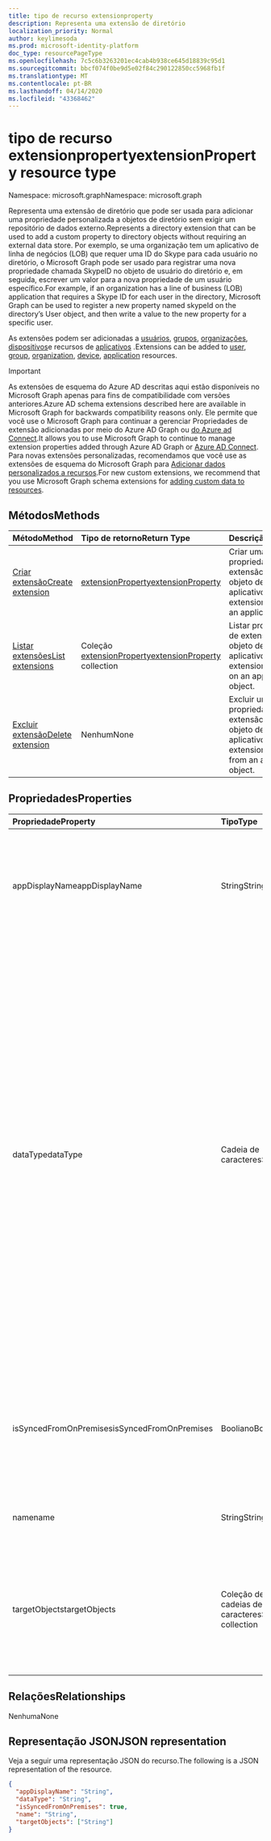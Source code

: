 ```yaml
---
title: tipo de recurso extensionproperty
description: Representa uma extensão de diretório
localization_priority: Normal
author: keylimesoda
ms.prod: microsoft-identity-platform
doc_type: resourcePageType
ms.openlocfilehash: 7c5c6b3263201ec4cab4b938ce645d18839c95d1
ms.sourcegitcommit: bbcf074f0be9d5e02f84c290122850cc5968fb1f
ms.translationtype: MT
ms.contentlocale: pt-BR
ms.lasthandoff: 04/14/2020
ms.locfileid: "43368462"
---
```

# <a name="extensionproperty-resource-type"></a><span data-ttu-id="97067-103">tipo de recurso extensionproperty</span><span class="sxs-lookup"><span data-stu-id="97067-103">extensionProperty resource type</span></span>

<span data-ttu-id="97067-104">Namespace: microsoft.graph</span><span class="sxs-lookup"><span data-stu-id="97067-104">Namespace: microsoft.graph</span></span>

<span data-ttu-id="97067-105">Representa uma extensão de diretório que pode ser usada para adicionar uma propriedade personalizada a objetos de diretório sem exigir um repositório de dados externo.</span><span class="sxs-lookup"><span data-stu-id="97067-105">Represents a directory extension that can be used to add a custom property to directory objects without requiring an external data store.</span></span> <span data-ttu-id="97067-106">Por exemplo, se uma organização tem um aplicativo de linha de negócios (LOB) que requer uma ID do Skype para cada usuário no diretório, o Microsoft Graph pode ser usado para registrar uma nova propriedade chamada SkypeID no objeto de usuário do diretório e, em seguida, escrever um valor para a nova propriedade de um usuário específico.</span><span class="sxs-lookup"><span data-stu-id="97067-106">For example, if an organization has a line of business (LOB) application that requires a Skype ID for each user in the directory, Microsoft Graph can be used to register a new property named skypeId on the directory’s User object, and then write a value to the new property for a specific user.</span></span>

<span data-ttu-id="97067-107">As extensões podem ser adicionadas a [usuários](user.md), [grupos](group.md), [organizações](organization.md), [dispositivos](device.md)e recursos de [aplicativos](application.md) .</span><span class="sxs-lookup"><span data-stu-id="97067-107">Extensions can be added to [user](user.md), [group](group.md), [organization](organization.md), [device](device.md), [application](application.md) resources.</span></span>

> [!IMPORTANT]
> <span data-ttu-id="97067-108">As extensões de esquema do Azure AD descritas aqui estão disponíveis no Microsoft Graph apenas para fins de compatibilidade com versões anteriores.</span><span class="sxs-lookup"><span data-stu-id="97067-108">Azure AD schema extensions described here are available in Microsoft Graph for backwards compatibility reasons only.</span></span>
> <span data-ttu-id="97067-109">Ele permite que você use o Microsoft Graph para continuar a gerenciar Propriedades de extensão adicionadas por meio do Azure AD Graph ou [do Azure ad Connect](https://docs.microsoft.com/azure/active-directory/hybrid/whatis-azure-ad-connect).</span><span class="sxs-lookup"><span data-stu-id="97067-109">It allows you to use Microsoft Graph to continue to manage extension properties added through Azure AD Graph or [Azure AD Connect](https://docs.microsoft.com/azure/active-directory/hybrid/whatis-azure-ad-connect).</span></span>
> <span data-ttu-id="97067-110">Para novas extensões personalizadas, recomendamos que você use as extensões de esquema do Microsoft Graph para [Adicionar dados personalizados a recursos](/graph/extensibility-overview).</span><span class="sxs-lookup"><span data-stu-id="97067-110">For new custom extensions, we recommend that you use Microsoft Graph schema extensions for [adding custom data to resources](/graph/extensibility-overview).</span></span>

## <a name="methods"></a><span data-ttu-id="97067-111">Métodos</span><span class="sxs-lookup"><span data-stu-id="97067-111">Methods</span></span>

| <span data-ttu-id="97067-112">Método</span><span class="sxs-lookup"><span data-stu-id="97067-112">Method</span></span>       | <span data-ttu-id="97067-113">Tipo de retorno</span><span class="sxs-lookup"><span data-stu-id="97067-113">Return Type</span></span> | <span data-ttu-id="97067-114">Descrição</span><span class="sxs-lookup"><span data-stu-id="97067-114">Description</span></span> |
|:-------------|:------------|:------------|
| [<span data-ttu-id="97067-115">Criar extensão</span><span class="sxs-lookup"><span data-stu-id="97067-115">Create extension</span></span>](../api/application-post-extensionproperty.md) | [<span data-ttu-id="97067-116">extensionProperty</span><span class="sxs-lookup"><span data-stu-id="97067-116">extensionProperty</span></span>](extensionProperty.md) | <span data-ttu-id="97067-117">Criar uma propriedade de extensão em um objeto de aplicativo.</span><span class="sxs-lookup"><span data-stu-id="97067-117">Create an extension property on an application object.</span></span> |
| [<span data-ttu-id="97067-118">Listar extensões</span><span class="sxs-lookup"><span data-stu-id="97067-118">List extensions</span></span>](../api/application-list-extensionproperty.md) | <span data-ttu-id="97067-119">Coleção [extensionProperty](extensionProperty.md)</span><span class="sxs-lookup"><span data-stu-id="97067-119">[extensionProperty](extensionProperty.md) collection</span></span> | <span data-ttu-id="97067-120">Listar propriedades de extensão em um objeto de aplicativo.</span><span class="sxs-lookup"><span data-stu-id="97067-120">List extension properties on an application object.</span></span> |
| [<span data-ttu-id="97067-121">Excluir extensão</span><span class="sxs-lookup"><span data-stu-id="97067-121">Delete extension</span></span>](../api/application-delete-extensionproperty.md) | <span data-ttu-id="97067-122">Nenhum</span><span class="sxs-lookup"><span data-stu-id="97067-122">None</span></span> | <span data-ttu-id="97067-123">Excluir uma propriedade de extensão de um objeto de aplicativo.</span><span class="sxs-lookup"><span data-stu-id="97067-123">Delete an extension property from an application object.</span></span> |

## <a name="properties"></a><span data-ttu-id="97067-124">Propriedades</span><span class="sxs-lookup"><span data-stu-id="97067-124">Properties</span></span>

| <span data-ttu-id="97067-125">Propriedade</span><span class="sxs-lookup"><span data-stu-id="97067-125">Property</span></span>     | <span data-ttu-id="97067-126">Tipo</span><span class="sxs-lookup"><span data-stu-id="97067-126">Type</span></span>        | <span data-ttu-id="97067-127">Descrição</span><span class="sxs-lookup"><span data-stu-id="97067-127">Description</span></span> |
|:-------------|:------------|:------------|
|<span data-ttu-id="97067-128">appDisplayName</span><span class="sxs-lookup"><span data-stu-id="97067-128">appDisplayName</span></span>|<span data-ttu-id="97067-129">String</span><span class="sxs-lookup"><span data-stu-id="97067-129">String</span></span>| <span data-ttu-id="97067-130">Nome de exibição do objeto de aplicativo no qual essa propriedade de extensão é definida.</span><span class="sxs-lookup"><span data-stu-id="97067-130">Display name of the application object on which this extension property is defined.</span></span> <span data-ttu-id="97067-131">Somente leitura.</span><span class="sxs-lookup"><span data-stu-id="97067-131">Read-only.</span></span> |
|<span data-ttu-id="97067-132">dataType</span><span class="sxs-lookup"><span data-stu-id="97067-132">dataType</span></span>|<span data-ttu-id="97067-133">Cadeia de caracteres</span><span class="sxs-lookup"><span data-stu-id="97067-133">String</span></span>| <span data-ttu-id="97067-134">Especifica o tipo de dados do valor que a Propriedade Extension pode armazenar.</span><span class="sxs-lookup"><span data-stu-id="97067-134">Specifies the data type of the value the extension property can hold.</span></span> <span data-ttu-id="97067-135">Os valores a seguir são suportados.</span><span class="sxs-lookup"><span data-stu-id="97067-135">Following values are supported.</span></span> <span data-ttu-id="97067-136">Não anulável.</span><span class="sxs-lookup"><span data-stu-id="97067-136">Not nullable.</span></span> <ul><li><span data-ttu-id="97067-137">`Binary`-256 bytes máximo</span><span class="sxs-lookup"><span data-stu-id="97067-137">`Binary` - 256 bytes maximum</span></span></li><li>`Boolean`</li><li><span data-ttu-id="97067-138">`DateTime`-Deve ser especificado no formato ISO 8601.</span><span class="sxs-lookup"><span data-stu-id="97067-138">`DateTime` - Must be specified in ISO 8601 format.</span></span> <span data-ttu-id="97067-139">Serão armazenados no UTC.</span><span class="sxs-lookup"><span data-stu-id="97067-139">Will be stored in UTC.</span></span></li><li><span data-ttu-id="97067-140">`Integer`-valor de 32-bit.</span><span class="sxs-lookup"><span data-stu-id="97067-140">`Integer` - 32-bit value.</span></span></li><li><span data-ttu-id="97067-141">`LargeInteger`-valor de 64-bit.</span><span class="sxs-lookup"><span data-stu-id="97067-141">`LargeInteger` - 64-bit value.</span></span></li><li><span data-ttu-id="97067-142">`String`-256 caracteres no máximo</span><span class="sxs-lookup"><span data-stu-id="97067-142">`String` - 256 characters maximum</span></span></li></ul>|
|<span data-ttu-id="97067-143">isSyncedFromOnPremises</span><span class="sxs-lookup"><span data-stu-id="97067-143">isSyncedFromOnPremises</span></span>|<span data-ttu-id="97067-144">Booliano</span><span class="sxs-lookup"><span data-stu-id="97067-144">Boolean</span></span>| <span data-ttu-id="97067-145">Indica se esta propriedade de extensão foi sycned do diretório onlocal usando o Azure AD Connect.</span><span class="sxs-lookup"><span data-stu-id="97067-145">Indicates if this extension property was sycned from onpremises directory using Azure AD Connect.</span></span> <span data-ttu-id="97067-146">Somente leitura.</span><span class="sxs-lookup"><span data-stu-id="97067-146">Read-only.</span></span> |
|<span data-ttu-id="97067-147">name</span><span class="sxs-lookup"><span data-stu-id="97067-147">name</span></span>|<span data-ttu-id="97067-148">String</span><span class="sxs-lookup"><span data-stu-id="97067-148">String</span></span>| <span data-ttu-id="97067-149">Nome da propriedade de extensão.</span><span class="sxs-lookup"><span data-stu-id="97067-149">Name of the extension property.</span></span> <span data-ttu-id="97067-150">Não anulável.</span><span class="sxs-lookup"><span data-stu-id="97067-150">Not nullable.</span></span> |
|<span data-ttu-id="97067-151">targetObjects</span><span class="sxs-lookup"><span data-stu-id="97067-151">targetObjects</span></span>|<span data-ttu-id="97067-152">Coleção de cadeias de caracteres</span><span class="sxs-lookup"><span data-stu-id="97067-152">String collection</span></span>| <span data-ttu-id="97067-153">Os valores a seguir são suportados.</span><span class="sxs-lookup"><span data-stu-id="97067-153">Following values are supported.</span></span> <span data-ttu-id="97067-154">Não anulável.</span><span class="sxs-lookup"><span data-stu-id="97067-154">Not nullable.</span></span> <ul><li>`User`</li><li>`Group`</li><li>`Organization`</li><li>`Device`</li><li>`Application`</li></ul>|

## <a name="relationships"></a><span data-ttu-id="97067-155">Relações</span><span class="sxs-lookup"><span data-stu-id="97067-155">Relationships</span></span>

<span data-ttu-id="97067-156">Nenhuma</span><span class="sxs-lookup"><span data-stu-id="97067-156">None</span></span>

## <a name="json-representation"></a><span data-ttu-id="97067-157">Representação JSON</span><span class="sxs-lookup"><span data-stu-id="97067-157">JSON representation</span></span>

<span data-ttu-id="97067-158">Veja a seguir uma representação JSON do recurso.</span><span class="sxs-lookup"><span data-stu-id="97067-158">The following is a JSON representation of the resource.</span></span>

<!-- {
  "blockType": "resource",
  "optionalProperties": [

  ],
  "@odata.type": "microsoft.graph.extensionProperty",
  "baseType": "",
  "keyProperty": "id"
}-->

```json
{
  "appDisplayName": "String",
  "dataType": "String",
  "isSyncedFromOnPremises": true,
  "name": "String",
  "targetObjects": ["String"]
}
```

<!-- uuid: 16cd6b66-4b1a-43a1-adaf-3a886856ed98
2019-02-04 14:57:30 UTC -->
<!-- {
  "type": "#page.annotation",
  "description": "extensionProperty resource",
  "keywords": "",
  "section": "documentation",
  "tocPath": ""
}-->

